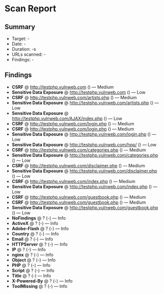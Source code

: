 # Scan Report

## Summary
- Target: -
- Date: -
- Duration: -s
- URLs scanned: -
- Findings: -

## Findings
- **CSRF** @ http://testphp.vulnweb.com () — Medium
- **Sensitive Data Exposure** @ http://testphp.vulnweb.com () — Low
- **CSRF** @ http://testphp.vulnweb.com/artists.php () — Medium
- **Sensitive Data Exposure** @ http://testphp.vulnweb.com/artists.php () — Low
- **Sensitive Data Exposure** @ http://testphp.vulnweb.com/AJAX/index.php () — Low
- **CSRF** @ http://testphp.vulnweb.com/login.php () — Medium
- **CSRF** @ http://testphp.vulnweb.com/login.php () — Medium
- **Sensitive Data Exposure** @ http://testphp.vulnweb.com/login.php () — Low
- **Sensitive Data Exposure** @ http://testphp.vulnweb.com/hpp/ () — Low
- **CSRF** @ http://testphp.vulnweb.com/categories.php () — Medium
- **Sensitive Data Exposure** @ http://testphp.vulnweb.com/categories.php () — Low
- **CSRF** @ http://testphp.vulnweb.com/disclaimer.php () — Medium
- **Sensitive Data Exposure** @ http://testphp.vulnweb.com/disclaimer.php () — Low
- **CSRF** @ http://testphp.vulnweb.com/index.php () — Medium
- **Sensitive Data Exposure** @ http://testphp.vulnweb.com/index.php () — Low
- **CSRF** @ http://testphp.vulnweb.com/guestbook.php () — Medium
- **CSRF** @ http://testphp.vulnweb.com/guestbook.php () — Medium
- **Sensitive Data Exposure** @ http://testphp.vulnweb.com/guestbook.php () — Low
- **NoFindings** @ ? (-) — Info
- **ActiveX** @ ? (-) — Info
- **Adobe-Flash** @ ? (-) — Info
- **Country** @ ? (-) — Info
- **Email** @ ? (-) — Info
- **HTTPServer** @ ? (-) — Info
- **IP** @ ? (-) — Info
- **nginx** @ ? (-) — Info
- **Object** @ ? (-) — Info
- **PHP** @ ? (-) — Info
- **Script** @ ? (-) — Info
- **Title** @ ? (-) — Info
- **X-Powered-By** @ ? (-) — Info
- **ToolMissing** @ ? (-) — Info